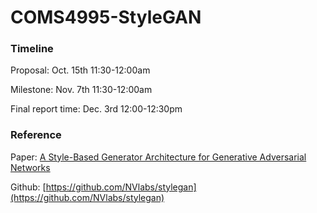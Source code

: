 # COMS4995-StyleGAN

### Timeline
Proposal: Oct. 15th 11:30-12:00am

Milestone: Nov. 7th 11:30-12:00am

Final report time: Dec. 3rd 12:00-12:30pm


### Reference
Paper: [A Style-Based Generator Architecture for Generative Adversarial Networks](https://arxiv.org/abs/1812.04948)

Github: [https://github.com/NVlabs/stylegan](https://github.com/NVlabs/stylegan)